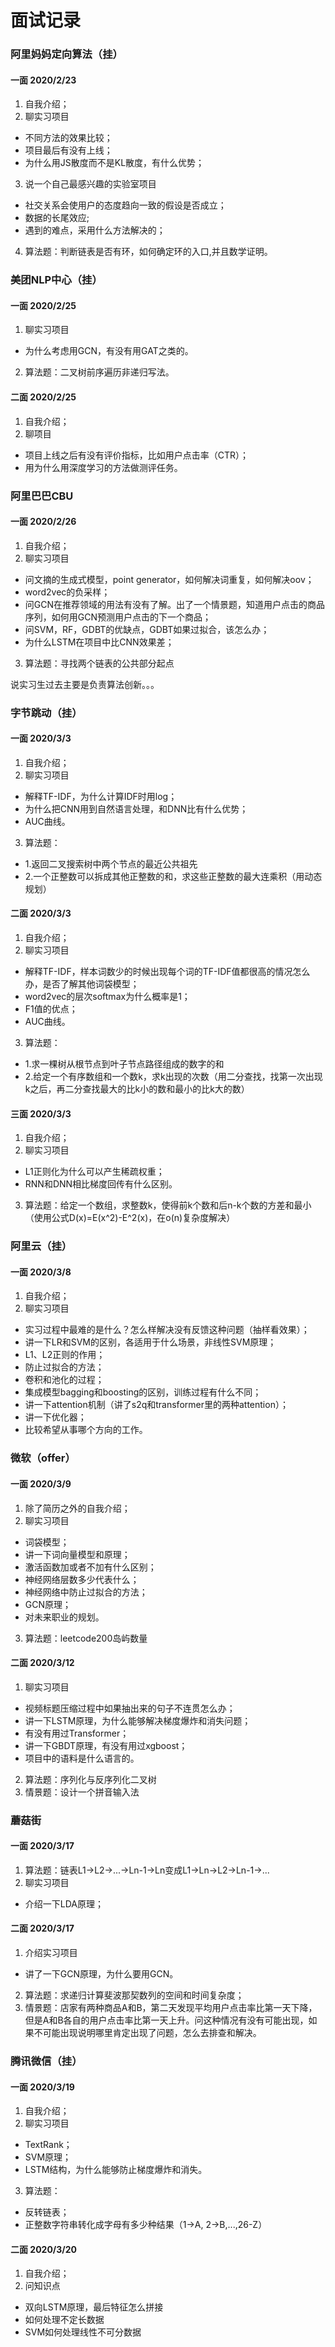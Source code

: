 # 面试记录

### 阿里妈妈定向算法（挂）
#### 一面 2020/2/23
1. 自我介绍；
2. 聊实习项目
  - 不同方法的效果比较；
  - 项目最后有没有上线；
  - 为什么用JS散度而不是KL散度，有什么优势；
3. 说一个自己最感兴趣的实验室项目
  - 社交关系会使用户的态度趋向一致的假设是否成立；
  - 数据的长尾效应;
  - 遇到的难点，采用什么方法解决的；
4. 算法题：判断链表是否有环，如何确定环的入口,并且数学证明。

### 美团NLP中心（挂）
#### 一面 2020/2/25
1. 聊实习项目
  - 为什么考虑用GCN，有没有用GAT之类的。
2. 算法题：二叉树前序遍历非递归写法。
#### 二面 2020/2/25
1. 自我介绍；
2. 聊项目
  - 项目上线之后有没有评价指标，比如用户点击率（CTR）；
  - 用为什么用深度学习的方法做测评任务。

### 阿里巴巴CBU
#### 一面 2020/2/26
1. 自我介绍；
2. 聊实习项目
  - 问文摘的生成式模型，point generator，如何解决词重复，如何解决oov；
  - word2vec的负采样；
  - 问GCN在推荐领域的用法有没有了解。出了一个情景题，知道用户点击的商品序列，如何用GCN预测用户点击的下一个商品；
  - 问SVM，RF，GDBT的优缺点，GDBT如果过拟合，该怎么办；
  - 为什么LSTM在项目中比CNN效果差；
3. 算法题：寻找两个链表的公共部分起点

说实习生过去主要是负责算法创新。。。

### 字节跳动（挂）
#### 一面 2020/3/3
1. 自我介绍；
2. 聊实习项目
  - 解释TF-IDF，为什么计算IDF时用log；
  - 为什么把CNN用到自然语言处理，和DNN比有什么优势；
  - AUC曲线。
3. 算法题：
  - 1.返回二叉搜索树中两个节点的最近公共祖先
  - 2.一个正整数可以拆成其他正整数的和，求这些正整数的最大连乘积（用动态规划）

#### 二面 2020/3/3
1. 自我介绍；
2. 聊实习项目
  - 解释TF-IDF，样本词数少的时候出现每个词的TF-IDF值都很高的情况怎么办，是否了解其他词袋模型；
  - word2vec的层次softmax为什么概率是1；
  - F1值的优点；
  - AUC曲线。
3. 算法题：
  - 1.求一棵树从根节点到叶子节点路径组成的数字的和
  - 2.给定一个有序数组和一个数k，求k出现的次数（用二分查找，找第一次出现k之后，再二分查找最大的比k小的数和最小的比k大的数）

#### 三面 2020/3/3
1. 自我介绍；
2. 聊实习项目
  - L1正则化为什么可以产生稀疏权重；
  - RNN和DNN相比梯度回传有什么区别。
3. 算法题：给定一个数组，求整数k，使得前k个数和后n-k个数的方差和最小（使用公式D(x)=E(x^2)-E^2(x)，在o(n)复杂度解决）

### 阿里云（挂）
#### 一面 2020/3/8
1. 自我介绍；
2. 聊实习项目
  - 实习过程中最难的是什么？怎么样解决没有反馈这种问题（抽样看效果）；
  - 讲一下LR和SVM的区别，各适用于什么场景，非线性SVM原理；
  - L1、L2正则的作用；
  - 防止过拟合的方法；
  - 卷积和池化的过程；
  - 集成模型bagging和boosting的区别，训练过程有什么不同；
  - 讲一下attention机制（讲了s2q和transformer里的两种attention）；
  - 讲一下优化器；
  - 比较希望从事哪个方向的工作。

### 微软（offer）
#### 一面 2020/3/9
1. 除了简历之外的自我介绍；
2. 聊实习项目
  - 词袋模型；
  - 讲一下词向量模型和原理；
  - 激活函数加或者不加有什么区别；
  - 神经网络层数多少代表什么；
  - 神经网络中防止过拟合的方法；
  - GCN原理；
  - 对未来职业的规划。
3. 算法题：leetcode200岛屿数量

#### 二面 2020/3/12
1. 聊实习项目
  - 视频标题压缩过程中如果抽出来的句子不连贯怎么办；
  - 讲一下LSTM原理，为什么能够解决梯度爆炸和消失问题；
  - 有没有用过Transformer；
  - 讲一下GBDT原理，有没有用过xgboost；
  - 项目中的语料是什么语言的。
2. 算法题：序列化与反序列化二叉树
3. 情景题：设计一个拼音输入法

### 蘑菇街
#### 一面 2020/3/17
1. 算法题：链表L1->L2->...->Ln-1->Ln变成L1->Ln->L2->Ln-1->...
2. 聊实习项目
  - 介绍一下LDA原理；

#### 二面 2020/3/17
1. 介绍实习项目
  - 讲了一下GCN原理，为什么要用GCN。
2. 算法题：求递归计算斐波那契数列的空间和时间复杂度；
3. 情景题：店家有两种商品A和B，第二天发现平均用户点击率比第一天下降，但是A和B各自的用户点击率比第一天上升。问这种情况有没有可能出现，如果不可能出现说明哪里肯定出现了问题，怎么去排查和解决。

### 腾讯微信（挂）
#### 一面 2020/3/19
1. 自我介绍；
2. 聊实习项目
  - TextRank；
  - SVM原理；
  - LSTM结构，为什么能够防止梯度爆炸和消失。
3. 算法题：
  - 反转链表；
  - 正整数字符串转化成字母有多少种结果（1->A, 2->B,...,26-Z）
#### 二面 2020/3/20
1. 自我介绍；
2. 问知识点
  - 双向LSTM原理，最后特征怎么拼接
  - 如何处理不定长数据
  - SVM如何处理线性不可分数据

